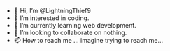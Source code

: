- 👋 Hi, I’m @LightningThief9
- 👀 I’m interested in coding.
- 🌱 I’m currently learning web development.
- 💞️ I’m looking to collaborate on nothing.
- 📫 How to reach me ... imagine trying to reach me...

<!---
LightningThief9/LightningThief9 is a ✨ special ✨ repository because its `README.md` (this file) appears on your GitHub profile.
You can click the Preview link to take a look at your changes.
--->
